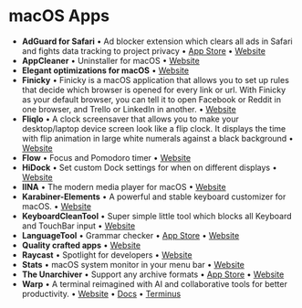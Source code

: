 # macOS Apps

- **AdGuard for Safari** • Ad blocker extension which clears all ads in Safari and fights data tracking to project privacy • [App Store](https://apps.apple.com/ua/app/adguard-for-safari/id1440147259) • [Website](https://adguard.com/en/welcome.html)
- **AppCleaner** • Uninstaller for macOS • [Website](https://freemacsoft.net/appcleaner/)
- **Elegant optimizations for macOS** • [Website](https://ryanhanson.dev/)
- **Finicky** • Finicky is a macOS application that allows you to set up rules that decide which browser is opened for every link or url. With Finicky as your default browser, you can tell it to open Facebook or Reddit in one browser, and Trello or LinkedIn in another. • [Website](https://github.com/johnste/finicky)
- **Fliqlo** • A clock screensaver that allows you to make your desktop/laptop device screen look like a flip clock. It displays the time with flip animation in large white numerals against a black background • [Website](https://fliqlo.com/)
- **Flow** • Focus and Pomodoro timer • [Website](https://www.flow.app/)
- **HiDock** • Set custom Dock settings for when on different displays • [Website](https://hidock.app/)
- **IINA** • The modern media player for macOS • [Website](https://iina.io/)
- **Karabiner-Elements** • A powerful and stable keyboard customizer for macOS. • [Website](https://karabiner-elements.pqrs.org/)
- **KeyboardCleanTool** • Super simple little tool which blocks all Keyboard and TouchBar input • [Website](https://folivora.ai/keyboardcleantool)
- **LanguageTool** • Grammar checker • [App Store](https://apps.apple.com/ua/app/languagetool-grammar-checker/id1534275760) • [Website](https://languagetool.org/)
- **Quality crafted apps** • [Website](https://sindresorhus.com/apps)
- **Raycast** • Spotlight for developers • [Website](https://raycast.com/)
- **Stats** • macOS system monitor in your menu bar • [Website](https://github.com/exelban/stats)
- **The Unarchiver** • Support any archive formats • [App Store](https://apps.apple.com/ua/app/the-unarchiver/id425424353) • [Website](https://theunarchiver.com/)
- **Warp** • A terminal reimagined with AI and collaborative tools for better productivity. • [Website](https://www.warp.dev/) • [Docs](https://docs.warp.dev/) • [Terminus](https://www.warp.dev/terminus)
